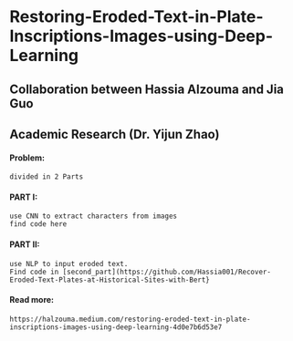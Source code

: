 # Restoring-Eroded-Text-in-Plate-Inscriptions-Images-using-Deep-Learning
## Collaboration between Hassia Alzouma and Jia Guo
## Academic Research (Dr. Yijun Zhao) 
#### Problem: 
    divided in 2 Parts
    
#### PART I:
    use CNN to extract characters from images
    find code here
    
#### PART II:
    use NLP to input eroded text. 
    Find code in [second_part](https://github.com/Hassia001/Recover-Eroded-Text-Plates-at-Historical-Sites-with-Bert}
    
#### Read more:
    https://halzouma.medium.com/restoring-eroded-text-in-plate-inscriptions-images-using-deep-learning-4d0e7b6d53e7

